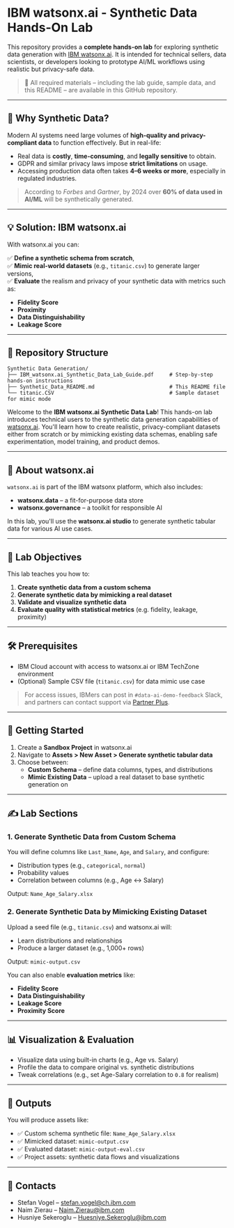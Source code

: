 # IBM watsonx.ai - Synthetic Data Hands-On Lab


This repository provides a **complete hands-on lab** for exploring synthetic data generation with [IBM watsonx.ai](https://www.ibm.com/products/watsonx-ai). It is intended for technical sellers, data scientists, or developers looking to prototype AI/ML workflows using realistic but privacy-safe data.

> 📂 All required materials – including the lab guide, sample data, and this README – are available in this GitHub repository.

---

## 🎯 Why Synthetic Data?

Modern AI systems need large volumes of **high-quality and privacy-compliant data** to function effectively. But in real-life:
- Real data is **costly**, **time-consuming**, and **legally sensitive** to obtain.
- GDPR and similar privacy laws impose **strict limitations** on usage.
- Accessing production data often takes **4–6 weeks or more**, especially in regulated industries.

> According to *Forbes* and *Gartner*, by 2024 over **60% of data used in AI/ML** will be synthetically generated.

---

## 💡 Solution: IBM watsonx.ai

With watsonx.ai you can:

✅ **Define a synthetic schema from scratch**,  
✅ **Mimic real-world datasets** (e.g., `titanic.csv`) to generate larger versions,  
✅ **Evaluate** the realism and privacy of your synthetic data with metrics such as:
- **Fidelity Score**
- **Proximity**
- **Data Distinguishability**
- **Leakage Score**

---

## 📁 Repository Structure

```plaintext
Synthetic Data Generation/
├── IBM_watsonx.ai_Synthetic_Data_Lab_Guide.pdf     # Step-by-step hands-on instructions       
├── Synthetic_Data_README.md                        # This README file
└── titanic.CSV                                     # Sample dataset for mimic mode

```

Welcome to the **IBM watsonx.ai Synthetic Data Lab**! This hands-on lab introduces technical users to the synthetic data generation capabilities of [watsonx.ai](https://www.ibm.com/products/watsonx-ai). You'll learn how to create realistic, privacy-compliant datasets either from scratch or by mimicking existing data schemas, enabling safe experimentation, model training, and product demos.

---

## 🧠 About watsonx.ai

`watsonx.ai` is part of the IBM watsonx platform, which also includes:

- **watsonx.data** – a fit-for-purpose data store
- **watsonx.governance** – a toolkit for responsible AI

In this lab, you'll use the **watsonx.ai studio** to generate synthetic tabular data for various AI use cases.

---

## 📘 Lab Objectives

This lab teaches you how to:

1. **Create synthetic data from a custom schema**
2. **Generate synthetic data by mimicking a real dataset**
3. **Validate and visualize synthetic data**
4. **Evaluate quality with statistical metrics** (e.g. fidelity, leakage, proximity)

---

## 🛠️ Prerequisites

- IBM Cloud account with access to watsonx.ai or IBM TechZone environment
- (Optional) Sample CSV file (`titanic.csv`) for data mimic use case

> For access issues, IBMers can post in `#data-ai-demo-feedback` Slack, and partners can contact support via [Partner Plus](https://www.ibm.com/partnerplus/support).

---

## 🚀 Getting Started

1. Create a **Sandbox Project** in watsonx.ai
2. Navigate to **Assets > New Asset > Generate synthetic tabular data**
3. Choose between:
   - **Custom Schema** – define data columns, types, and distributions
   - **Mimic Existing Data** – upload a real dataset to base synthetic generation on

---

## ✍️ Lab Sections

### 1. Generate Synthetic Data from Custom Schema

You will define columns like `Last_Name`, `Age`, and `Salary`, and configure:
- Distribution types (e.g., `categorical`, `normal`)
- Probability values
- Correlation between columns (e.g., Age ↔ Salary)

Output: `Name_Age_Salary.xlsx`

### 2. Generate Synthetic Data by Mimicking Existing Dataset

Upload a seed file (e.g., `titanic.csv`) and watsonx.ai will:
- Learn distributions and relationships
- Produce a larger dataset (e.g., 1,000+ rows)

Output: `mimic-output.csv`

You can also enable **evaluation metrics** like:
- **Fidelity Score**
- **Data Distinguishability**
- **Leakage Score**
- **Proximity Score**

---

## 📊 Visualization & Evaluation

- Visualize data using built-in charts (e.g., Age vs. Salary)
- Profile the data to compare original vs. synthetic distributions
- Tweak correlations (e.g., set Age-Salary correlation to `0.8` for realism)

---

## 📎 Outputs

You will produce assets like:

- ✅ Custom schema synthetic file: `Name_Age_Salary.xlsx`
- ✅ Mimicked dataset: `mimic-output.csv`
- ✅ Evaluated dataset: `mimic-output-eval.csv`
- ✅ Project assets: synthetic data flows and visualizations

---

## 👥 Contacts
- Stefan Vogel – [stefan.vogel@ch.ibm.com](mailto:stefan.vogel@ch.ibm.com)
- Naim Zierau – [Naim.Zierau@ibm.com](mailto:Naim.Zierau@ibm.com)
- Husniye Sekeroglu – [Huesniye.Sekeroglu@ibm.com](mailto:Huesniye.Sekeroglu@ibm.com)  